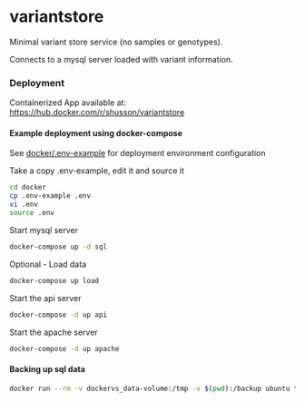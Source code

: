 # variantstore
Minimal variant store service (no samples or genotypes).

Connects to a mysql server loaded with variant information.

### Deployment

Containerized App available at:
https://hub.docker.com/r/shusson/variantstore

#### Example deployment using docker-compose

See [docker/.env-example](docker/.env-example) for deployment environment configuration

Take a copy .env-example, edit it and source it
```bash
cd docker
cp .env-example .env
vi .env
source .env
```

Start mysql server
```bash
docker-compose up -d sql
```

Optional - Load data
```bash
docker-compose up load
```

Start the api server
```bash
docker-compose -d up api
```

Start the apache server
```bash
docker-compose -d up apache
```

#### Backing up sql data

```bash
docker run --rm -v dockervs_data-volume:/tmp -v $(pwd):/backup ubuntu tar cvf /backup/backup.tar /tmp
```
